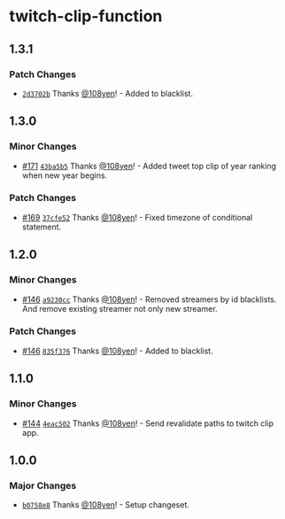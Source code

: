 # twitch-clip-function

## 1.3.1

### Patch Changes

- [`2d3702b`](https://github.com/108yen/twitch-clip-function/commit/2d3702bb1961db79ea86df279e0968113378f738) Thanks [@108yen](https://github.com/108yen)! - Added to blacklist.

## 1.3.0

### Minor Changes

- [#171](https://github.com/108yen/twitch-clip-function/pull/171) [`43ba5b5`](https://github.com/108yen/twitch-clip-function/commit/43ba5b553a4296dc4c8a8120a7d5cc62f2f5a2c8) Thanks [@108yen](https://github.com/108yen)! - Added tweet top clip of year ranking when new year begins.

### Patch Changes

- [#169](https://github.com/108yen/twitch-clip-function/pull/169) [`37cfe52`](https://github.com/108yen/twitch-clip-function/commit/37cfe52346f1f0341a644b8c4b5dffc4d051efa6) Thanks [@108yen](https://github.com/108yen)! - Fixed timezone of conditional statement.

## 1.2.0

### Minor Changes

- [#146](https://github.com/108yen/twitch-clip-function/pull/146) [`a9230cc`](https://github.com/108yen/twitch-clip-function/commit/a9230cc9f16a6ed73380de6167d16d4f9eaee2d9) Thanks [@108yen](https://github.com/108yen)! - Removed streamers by id blacklists. And remove existing streamer not only new streamer.

### Patch Changes

- [#146](https://github.com/108yen/twitch-clip-function/pull/146) [`835f376`](https://github.com/108yen/twitch-clip-function/commit/835f3763ccc25a11f71aef1a9bf23c7a81a4031e) Thanks [@108yen](https://github.com/108yen)! - Added to blacklist.

## 1.1.0

### Minor Changes

- [#144](https://github.com/108yen/twitch-clip-function/pull/144) [`4eac502`](https://github.com/108yen/twitch-clip-function/commit/4eac5028470afa386368bf12e1d044ff0e5e9e26) Thanks [@108yen](https://github.com/108yen)! - Send revalidate paths to twitch clip app.

## 1.0.0

### Major Changes

- [`b0758e8`](https://github.com/108yen/twitch-clip-function/commit/b0758e85917f534987dc12ff6c0def975a7da8c3) Thanks [@108yen](https://github.com/108yen)! - Setup changeset.
